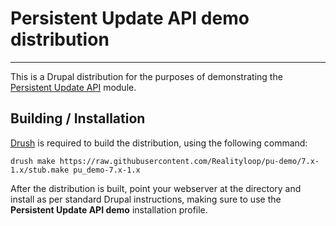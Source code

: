 # Persistent Update API demo distribution #
-------------------------------------------

This is a Drupal distribution for the purposes of demonstrating the [Persistent
Update API](https://drupal.org/project/persistent_update) module.



## Building / Installation ##

[Drush](https://github.com/drush-ops/drush) is required to build the
distribution, using the following command:

```
drush make https://raw.githubusercontent.com/Realityloop/pu-demo/7.x-1.x/stub.make pu_demo-7.x-1.x
```

After the distribution is built, point your webserver at the directory and
install as per standard Drupal instructions, making sure to use the __Persistent
Update API demo__ installation profile.
